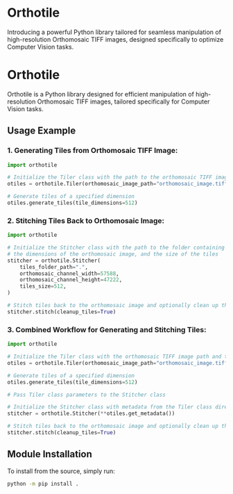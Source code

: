 # Orthotile
Introducing a powerful Python library tailored for seamless manipulation of high-resolution Orthomosaic TIFF images, designed specifically to optimize Computer Vision tasks.

# Orthotile

Orthotile is a Python library designed for efficient manipulation of high-resolution Orthomosaic TIFF images, tailored specifically for Computer Vision tasks.

## Usage Example

### 1. Generating Tiles from Orthomosaic TIFF Image:

```python
import orthotile

# Initialize the Tiler class with the path to the orthomosaic TIFF image and the output folder path
otiles = orthotile.Tiler(orthomosaic_image_path="orthomosaic_image.tiff", output_folderpath=".")

# Generate tiles of a specified dimension
otiles.generate_tiles(tile_dimensions=512)
```

### 2. Stitching Tiles Back to Orthomosaic Image:

```python
import orthotile

# Initialize the Stitcher class with the path to the folder containing tiles,
# the dimensions of the orthomosaic image, and the size of the tiles
stitcher = orthotile.Stitcher(
    tiles_folder_path=".",
    orthomosaic_channel_width=57588,
    orthomosaic_channel_height=47222,
    tiles_size=512,
)

# Stitch tiles back to the orthomosaic image and optionally clean up the tiles
stitcher.stitch(cleanup_tiles=True)
```

### 3. Combined Workflow for Generating and Stitching Tiles:

```python
import orthotile

# Initialize the Tiler class with the orthomosaic TIFF image path and the output folder path
otiles = orthotile.Tiler(orthomosaic_image_path="orthomosaic_image.tiff", output_folderpath=".")

# Generate tiles of a specified dimension
otiles.generate_tiles(tile_dimensions=512)

# Pass Tiler class parameters to the Stitcher class

# Initialize the Stitcher class with metadata from the Tiler class directly
stitcher = orthotile.Stitcher(**otiles.get_metadata())

# Stitch tiles back to the orthomosaic image and optionally clean up the tiles
stitcher.stitch(cleanup_tiles=True)
```

## Module Installation

To install from the source, simply run:

```sh
python -m pip install .
